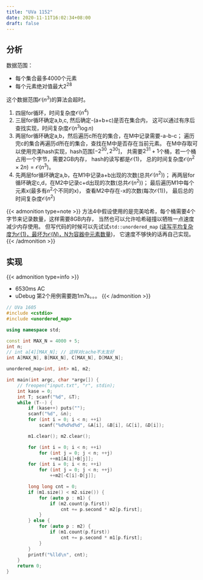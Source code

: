 ```yaml
---
title: "UVa 1152"
date: 2020-11-11T16:02:34+08:00
draft: false
---
```


## 分析

数据范围：
- 每个集合最多4000个元素
- 每个元素绝对值最大$2^{28}$

这个数据范围$\mathcal{O} (n^3)$的算法会超时。

1. 四层for循环，时间复杂度$\mathcal{O} (n^4)$
2. 三层for循环确定a,b,c, 然后确定-(a+b+c)是否在集合内，
这可以通过有序后查找实现，时间复杂度$\mathcal{O} (n^3 \log n)$
3. 两层for循环确定a,b，然后遍历c所在的集合，在M中记录需要-a-b-c；
遍历完c的集合再遍历d所在的集合，查找在M中是否存在当前元素。
在M中存取可以使用完美hash实现，hash范围$[-2^{30}, 2^{30}]$，
共需要$2^{31}+1$个桶，若一个桶占用一个字节，需要2GB内存，
hash的读写都是$\mathcal{O} (1)$，
总的时间复杂度$\mathcal{O} (n^2 \times 2 n) = \mathcal{O} (n^3)$。
4. 先两层for循环确定a,b，在M1中记录a+b出现的次数(总共$\mathcal{O} (n^2)$)；
再两层for循环确定c,d，在M2中记录c+d出现的次数(总共$\mathcal{O} (n^2)$)；
最后遍历M1中每个元素x(最多有$n^2$个不同的x)，
查看M2中存在-x的次数(每次$\mathcal{O} (1)$)，
最后总的时间复杂度$\mathcal{O} (n^2)$

{{< admonition type=note >}}
方法4中假设使用的是完美哈希，每个桶需要4个字节来记录数量，这样需要8GB内存，
当然也可以允许哈希碰撞以牺牲一点速度减少内存使用。
但写代码的时候可以先试试`std::unordered_map`
([读写平均复杂度为$\mathcal{O} (1)$，最坏为$\mathcal{O} (N)$，N为容器中元素数量](https://www.cplusplus.com/reference/unordered_map/unordered_map/operator[]/))，
它速度不够快的话再自己实现。
{{< /admonition >}}

## 实现

{{< admonition type=info >}}
- 6530ms AC
- uDebug 第2个用例需要跑1m7s。。。
{{< /admonition >}}

```cpp
// UVa 1605
#include <cstdio>
#include <unordered_map>

using namespace std;

const int MAX_N = 4000 + 5;
int n;
// int a[4][MAX_N]; // 这样对cache不太友好
int A[MAX_N], B[MAX_N], C[MAX_N], D[MAX_N];

unordered_map<int, int> m1, m2;

int main(int argc, char *argv[]) {
    // freopen("input.txt", "r", stdin);
    int kase = 0;
    int T; scanf("%d", &T);
    while (T--) {
        if (kase++) puts("");
        scanf("%d", &n);
        for (int i = 0; i < n; ++i)
            scanf("%d%d%d%d", &A[i], &B[i], &C[i], &D[i]);

        m1.clear(); m2.clear();

        for (int i = 0; i < n; ++i)
            for (int j = 0; j < n; ++j)
                ++m1[A[i]+B[j]];
        for (int i = 0; i < n; ++i)
            for (int j = 0; j < n; ++j)
                ++m2[-C[i]-D[j]];

        long long cnt = 0;
        if (m1.size() < m2.size()) {
            for (auto p : m1) {
                if (m2.count(p.first))
                    cnt += p.second * m2[p.first];
            }
        } else {
            for (auto p : m2) {
                if (m1.count(p.first))
                    cnt += p.second * m1[p.first];
            }
        }
        printf("%lld\n", cnt);
    }
    return 0;
}
```
